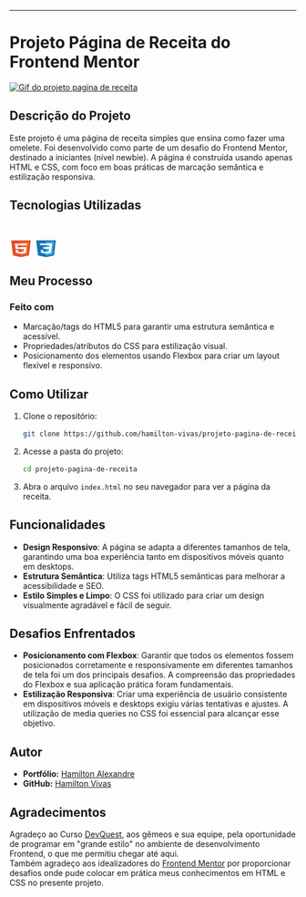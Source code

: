 
---
# Projeto Página de Receita do Frontend Mentor

[<img src="./src/pagina-receita.gif" alt="Gif do projeto pagina de receita">](https://www.frontendmentor.io/challenges/recipe-page-KiTsR8QQKm)

## Descrição do Projeto

Este projeto é uma página de receita simples que ensina como fazer uma omelete. Foi desenvolvido como parte de um desafio do Frontend Mentor, destinado a iniciantes (nível newbie). A página é construída usando apenas HTML e CSS, com foco em boas práticas de marcação semântica e estilização responsiva.

## Tecnologias Utilizadas

<div style="display: inline_block"><br>

<img align="center" alt="HTML" height="30" width="40"
src="https://raw.githubusercontent.com/devicons/devicon/master/icons/html5/html5-original.svg">
<img align="center" alt="CSS" height="30" width="40" 
src="https://raw.githubusercontent.com/devicons/devicon/master/icons/css3/css3-original.svg">
</div>

## Meu Processo

### Feito com

- Marcação/tags do HTML5 para garantir uma estrutura semântica e acessível.
- Propriedades/atributos do CSS para estilização visual.
- Posicionamento dos elementos usando Flexbox para criar um layout flexível e responsivo.

## Como Utilizar

1. Clone o repositório:

   ```bash
   git clone https://github.com/hamilton-vivas/projeto-pagina-de-receita.git
   ```

2. Acesse a pasta do projeto:

   ```bash
   cd projeto-pagina-de-receita
   ```

3. Abra o arquivo `index.html` no seu navegador para ver a página da receita.

## Funcionalidades

- **Design Responsivo**: A página se adapta a diferentes tamanhos de tela, garantindo uma boa experiência tanto em dispositivos móveis quanto em desktops.
- **Estrutura Semântica**: Utiliza tags HTML5 semânticas para melhorar a acessibilidade e SEO.
- **Estilo Simples e Limpo**: O CSS foi utilizado para criar um design visualmente agradável e fácil de seguir.

## Desafios Enfrentados

- **Posicionamento com Flexbox**: Garantir que todos os elementos fossem posicionados corretamente e responsivamente em diferentes tamanhos de tela foi um dos principais desafios. A compreensão das propriedades do Flexbox e sua aplicação prática foram fundamentais.
- **Estilização Responsiva**: Criar uma experiência de usuário consistente em dispositivos móveis e desktops exigiu várias tentativas e ajustes. A utilização de media queries no CSS foi essencial para alcançar esse objetivo.

## Autor

- **Portfólio:** [Hamilton Alexandre](https://alexprogramadorweb.com/)
- **GitHub:** [Hamilton Vivas](https://github.com/hamilton-vivas/)

## Agradecimentos

Agradeço ao Curso [DevQuest](https://devemdobro.com/devquest-starter/), aos gêmeos e sua equipe, pela oportunidade de programar em "grande estilo" no ambiente de desenvolvimento Frontend, o que me permitiu chegar até aqui.<br>
Também agradeço aos idealizadores do [Frontend Mentor](https://www.frontendmentor.io/home) por proporcionar desafios onde pude colocar em prática meus conhecimentos em HTML e CSS no presente projeto.


